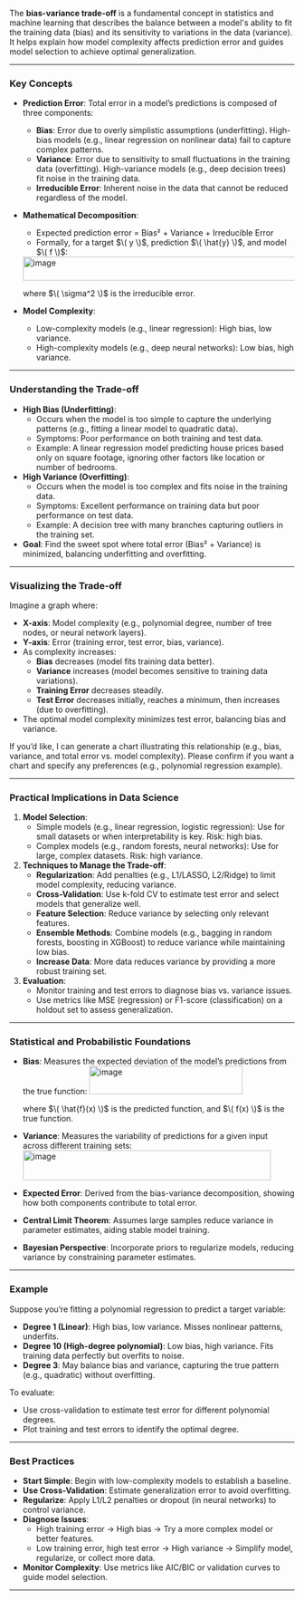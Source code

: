 The **bias-variance trade-off** is a fundamental concept in statistics and machine learning that describes the balance between a model's ability to fit the training data (bias) and its sensitivity to variations in the data (variance). It helps explain how model complexity affects prediction error and guides model selection to achieve optimal generalization.

---

### **Key Concepts**
- **Prediction Error**: Total error in a model’s predictions is composed of three components:
  - **Bias**: Error due to overly simplistic assumptions (underfitting). High-bias models (e.g., linear regression on nonlinear data) fail to capture complex patterns.
  - **Variance**: Error due to sensitivity to small fluctuations in the training data (overfitting). High-variance models (e.g., deep decision trees) fit noise in the training data.
  - **Irreducible Error**: Inherent noise in the data that cannot be reduced regardless of the model.
- **Mathematical Decomposition**:
  - Expected prediction error = Bias² + Variance + Irreducible Error
  - Formally, for a target $\( y \)$, prediction $\( \hat{y} \)$, and model $\( f \)$:
  <img width="553" height="42" alt="image" src="https://github.com/user-attachments/assets/c8eff19c-cc95-461f-9f63-4ccdfe63ca5d" />

    where $\( \sigma^2 \)$ is the irreducible error.

- **Model Complexity**:
  - Low-complexity models (e.g., linear regression): High bias, low variance.
  - High-complexity models (e.g., deep neural networks): Low bias, high variance.

---

### **Understanding the Trade-off**
- **High Bias (Underfitting)**:
  - Occurs when the model is too simple to capture the underlying patterns (e.g., fitting a linear model to quadratic data).
  - Symptoms: Poor performance on both training and test data.
  - Example: A linear regression model predicting house prices based only on square footage, ignoring other factors like location or number of bedrooms.
- **High Variance (Overfitting)**:
  - Occurs when the model is too complex and fits noise in the training data.
  - Symptoms: Excellent performance on training data but poor performance on test data.
  - Example: A decision tree with many branches capturing outliers in the training set.
- **Goal**: Find the sweet spot where total error (Bias² + Variance) is minimized, balancing underfitting and overfitting.

---

### **Visualizing the Trade-off**
Imagine a graph where:
- **X-axis**: Model complexity (e.g., polynomial degree, number of tree nodes, or neural network layers).
- **Y-axis**: Error (training error, test error, bias, variance).
- As complexity increases:
  - **Bias** decreases (model fits training data better).
  - **Variance** increases (model becomes sensitive to training data variations).
  - **Training Error** decreases steadily.
  - **Test Error** decreases initially, reaches a minimum, then increases (due to overfitting).
- The optimal model complexity minimizes test error, balancing bias and variance.

If you’d like, I can generate a chart illustrating this relationship (e.g., bias, variance, and total error vs. model complexity). Please confirm if you want a chart and specify any preferences (e.g., polynomial regression example).

---

### **Practical Implications in Data Science**
1. **Model Selection**:
   - Simple models (e.g., linear regression, logistic regression): Use for small datasets or when interpretability is key. Risk: high bias.
   - Complex models (e.g., random forests, neural networks): Use for large, complex datasets. Risk: high variance.
2. **Techniques to Manage the Trade-off**:
   - **Regularization**: Add penalties (e.g., L1/LASSO, L2/Ridge) to limit model complexity, reducing variance.
   - **Cross-Validation**: Use k-fold CV to estimate test error and select models that generalize well.
   - **Feature Selection**: Reduce variance by selecting only relevant features.
   - **Ensemble Methods**: Combine models (e.g., bagging in random forests, boosting in XGBoost) to reduce variance while maintaining low bias.
   - **Increase Data**: More data reduces variance by providing a more robust training set.
3. **Evaluation**:
   - Monitor training and test errors to diagnose bias vs. variance issues.
   - Use metrics like MSE (regression) or F1-score (classification) on a holdout set to assess generalization.

---

### **Statistical and Probabilistic Foundations**
- **Bias**: Measures the expected deviation of the model’s predictions from the true function:
  <img width="271" height="50" alt="image" src="https://github.com/user-attachments/assets/55e5de75-0f69-41d2-9d6c-ad2480a790f9" />

  where $\( \hat{f}(x) \)$ is the predicted function, and $\( f(x) \)$ is the true function.
- **Variance**: Measures the variability of predictions for a given input across different training sets:
  <img width="438" height="53" alt="image" src="https://github.com/user-attachments/assets/de6cecf8-27c3-4ae2-8f5f-07f9802bbb9a" />

- **Expected Error**: Derived from the bias-variance decomposition, showing how both components contribute to total error.
- **Central Limit Theorem**: Assumes large samples reduce variance in parameter estimates, aiding stable model training.
- **Bayesian Perspective**: Incorporate priors to regularize models, reducing variance by constraining parameter estimates.

---

### **Example**
Suppose you’re fitting a polynomial regression to predict a target variable:
- **Degree 1 (Linear)**: High bias, low variance. Misses nonlinear patterns, underfits.
- **Degree 10 (High-degree polynomial)**: Low bias, high variance. Fits training data perfectly but overfits to noise.
- **Degree 3**: May balance bias and variance, capturing the true pattern (e.g., quadratic) without overfitting.

To evaluate:
- Use cross-validation to estimate test error for different polynomial degrees.
- Plot training and test errors to identify the optimal degree.

---

### **Best Practices**
- **Start Simple**: Begin with low-complexity models to establish a baseline.
- **Use Cross-Validation**: Estimate generalization error to avoid overfitting.
- **Regularize**: Apply L1/L2 penalties or dropout (in neural networks) to control variance.
- **Diagnose Issues**:
  - High training error → High bias → Try a more complex model or better features.
  - Low training error, high test error → High variance → Simplify model, regularize, or collect more data.
- **Monitor Complexity**: Use metrics like AIC/BIC or validation curves to guide model selection.

---

